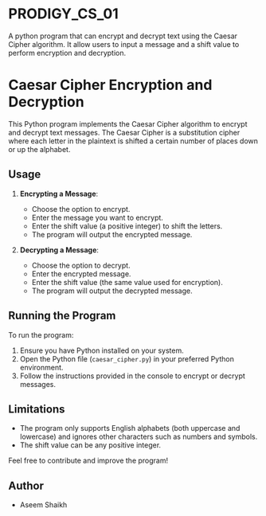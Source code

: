 # PRODIGY_CS_01

A python program that can encrypt and decrypt text using the Caesar Cipher algorithm. It allow users to input a message and a shift value to perform encryption and decryption.

# Caesar Cipher Encryption and Decryption

This Python program implements the Caesar Cipher algorithm to encrypt and decrypt text messages. The Caesar Cipher is a substitution cipher where each letter in the plaintext is shifted a certain number of places down or up the alphabet.

## Usage

1. **Encrypting a Message**:
   - Choose the option to encrypt.
   - Enter the message you want to encrypt.
   - Enter the shift value (a positive integer) to shift the letters.
   - The program will output the encrypted message.

2. **Decrypting a Message**:
   - Choose the option to decrypt.
   - Enter the encrypted message.
   - Enter the shift value (the same value used for encryption).
   - The program will output the decrypted message.

## Running the Program

To run the program:
1. Ensure you have Python installed on your system.
2. Open the Python file (`caesar_cipher.py`) in your preferred Python environment.
3. Follow the instructions provided in the console to encrypt or decrypt messages.

## Limitations

- The program only supports English alphabets (both uppercase and lowercase) and ignores other characters such as numbers and symbols.
- The shift value can be any positive integer.

Feel free to contribute and improve the program!

## Author

- Aseem Shaikh
